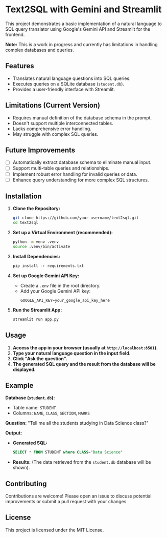 # Text2SQL with Gemini and Streamlit

This project demonstrates a basic implementation of a natural language to SQL query translator using Google's Gemini API and Streamlit for the frontend. 

**Note:** This is a work in progress and currently has limitations in handling complex databases and queries. 

## Features

- Translates natural language questions into SQL queries.
- Executes queries on a SQLite database (`student.db`).
- Provides a user-friendly interface with Streamlit.

## Limitations (Current Version)

- Requires manual definition of the database schema in the prompt.
- Doesn't support multiple interconnected tables.
- Lacks comprehensive error handling.
- May struggle with complex SQL queries.

## Future Improvements

- [ ] Automatically extract database schema to eliminate manual input.
- [ ] Support multi-table queries and relationships.
- [ ] Implement robust error handling for invalid queries or data.
- [ ] Enhance query understanding for more complex SQL structures.

## Installation

1. **Clone the Repository:**
   ```bash
   git clone https://github.com/your-username/text2sql.git
   cd text2sql 
   ```

2. **Set up a Virtual Environment (recommended):**
   ```bash
   python -m venv .venv
   source .venv/bin/activate 
   ```

3. **Install Dependencies:**
   ```bash
   pip install -r requirements.txt
   ```

4. **Set up Google Gemini API Key:**
   - Create a `.env` file in the root directory.
   - Add your Google Gemini API key:
     ```
     GOOGLE_API_KEY=your_google_api_key_here
     ```

5. **Run the Streamlit App:**
   ```bash
   streamlit run app.py 
   ```

## Usage

1. **Access the app in your browser (usually at `http://localhost:8501`).**
2. **Type your natural language question in the input field.**
3. **Click "Ask the question".**
4. **The generated SQL query and the result from the database will be displayed.**

## Example

**Database (`student.db`):**
- Table name: `STUDENT`
- Columns: `NAME`, `CLASS`, `SECTION`, `MARKS`

**Question:** 
"Tell me all the students studying in Data Science class?"

**Output:**

- **Generated SQL:** 
  ```sql
  SELECT * FROM STUDENT where CLASS="Data Science"
  ```

- **Results:** 
  (The data retrieved from the `student.db` database will be shown).

## Contributing

Contributions are welcome! Please open an issue to discuss potential improvements or submit a pull request with your changes.

## License

This project is licensed under the MIT License.

